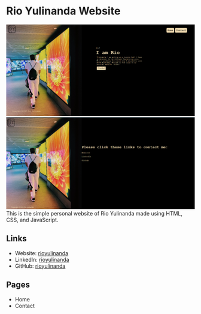 # Rio Yulinanda Website

![banner](./images/website-screenshot1.png)
![banner](./images/website-screenshot2.png)
This is the simple personal website of Rio Yulinanda made using HTML, CSS, and JavaScript.

## Links

- Website: [rioyulinanda](https://w1-my-personal-website-rioyulinanda.netlify.app/)
- LinkedIn: [rioyulinanda](https://id.linkedin.com/in/rio-y-kurniawan-55293172)
- GitHub: [rioyulinanda](https://github.com/rioyulinanda)

## Pages

- Home
- Contact
